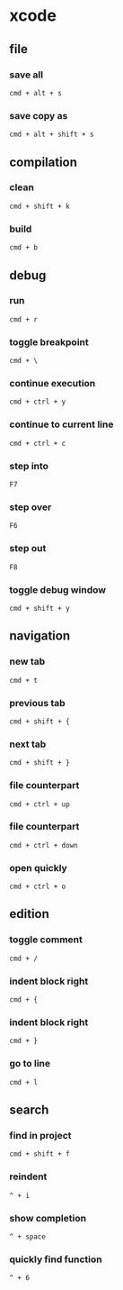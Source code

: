 # xcode

## file

### save all
`cmd + alt + s`

### save copy as
`cmd + alt + shift + s`

## compilation

### clean
`cmd + shift + k`

### build
`cmd + b`

## debug

### run
`cmd + r`

### toggle breakpoint
`cmd + \`

### continue execution
`cmd + ctrl + y`

### continue to current line
`cmd + ctrl + c`

### step into
`F7`

### step over
`F6`

### step out
`F8`

### toggle debug window
`cmd + shift + y`

## navigation

### new tab
`cmd + t`

### previous tab
`cmd + shift + {`

### next tab
`cmd + shift + }`

### file counterpart
`cmd + ctrl + up`

### file counterpart
`cmd + ctrl + down`

### open quickly
`cmd + ctrl + o`

## edition

### toggle comment
`cmd + /`

### indent block right
`cmd + {`

### indent block right
`cmd + }`

### go to line
`cmd + l`

## search

### find in project
`cmd + shift + f`

### reindent
`^ + i`

### show completion
`^ + space`

### quickly find function
`^ + 6`

